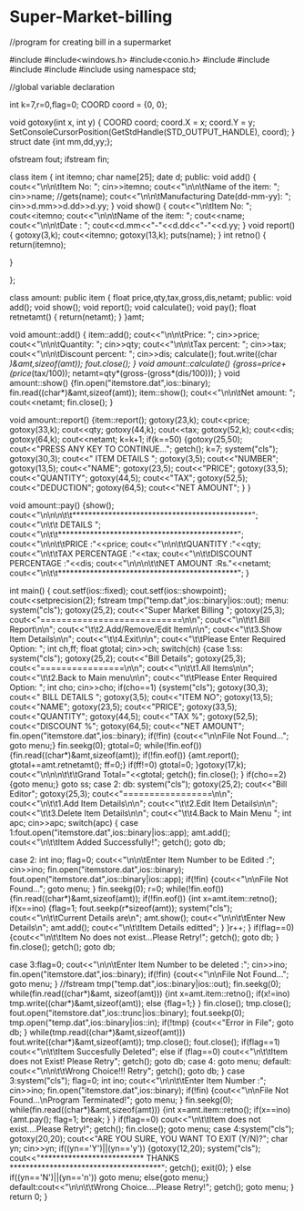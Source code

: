 # Super-Market-billing

//program for creating bill in a supermarket


#include<iostream>
#include<windows.h>
#include<conio.h>
#include<fstream>
#include<cstring>
#include<cstdio>
#include<cstdlib>
#include<iomanip>
using namespace std;


//global variable declaration

int k=7,r=0,flag=0;
COORD coord = {0, 0};

void gotoxy(int x, int y)
{
 COORD coord;
 coord.X = x;
 coord.Y = y;
 SetConsoleCursorPosition(GetStdHandle(STD_OUTPUT_HANDLE), coord);
}
struct date
{int mm,dd,yy;};

ofstream fout;
ifstream fin;

class item
{
int itemno;
char name[25];
date d;
public:
void add()
{
cout<<"\n\n\tItem No: ";
cin>>itemno;
cout<<"\n\n\tName of the item: ";
cin>>name;
//gets(name);
cout<<"\n\n\tManufacturing Date(dd-mm-yy): ";
cin>>d.mm>>d.dd>>d.yy;
}
void show()
{
cout<<"\n\tItem No: ";
cout<<itemno;
cout<<"\n\n\tName of the item: ";
cout<<name;
cout<<"\n\n\tDate : ";
cout<<d.mm<<"-"<<d.dd<<"-"<<d.yy;
}
void report()
{
gotoxy(3,k);
cout<<itemno;
gotoxy(13,k);
puts(name);
}
int retno()
{
    return(itemno);

}

};




class amount: public item
{
float price,qty,tax,gross,dis,netamt;
public:
void add();
void show();
void report();
void calculate();
void pay();
float retnetamt()
{
    return(netamt);
}
}amt;

void amount::add()
{
item::add();
cout<<"\n\n\tPrice: ";
cin>>price;
cout<<"\n\n\tQuantity: ";
cin>>qty;
cout<<"\n\n\tTax percent: ";
cin>>tax;
cout<<"\n\n\tDiscount percent: ";
cin>>dis;
calculate();
fout.write((char *)&amt,sizeof(amt));
fout.close();
}
void amount::calculate()
{gross=price+(price*(tax/100));
netamt=qty*(gross-(gross*(dis/100)));
}
void amount::show()
{fin.open("itemstore.dat",ios::binary);
fin.read((char*)&amt,sizeof(amt));
item::show();
cout<<"\n\n\tNet amount: ";
cout<<netamt;
fin.close();
}

void amount::report()
{item::report();
gotoxy(23,k);
cout<<price;
gotoxy(33,k);
cout<<qty;
gotoxy(44,k);
cout<<tax;
gotoxy(52,k);
cout<<dis;
gotoxy(64,k);
cout<<netamt;
k=k+1;
if(k==50)
{gotoxy(25,50);
cout<<"PRESS ANY KEY TO CONTINUE...";
getch();
k=7;
system("cls");
gotoxy(30,3);
cout<<" ITEM DETAILS ";
gotoxy(3,5);
cout<<"NUMBER";
gotoxy(13,5);
cout<<"NAME";
gotoxy(23,5);
cout<<"PRICE";
gotoxy(33,5);
cout<<"QUANTITY";
gotoxy(44,5);
cout<<"TAX";
gotoxy(52,5);
cout<<"DEDUCTION";
gotoxy(64,5);
cout<<"NET AMOUNT";
}
}

void amount::pay()
{show();
cout<<"\n\n\n\t\t*********************************************";
cout<<"\n\t\t                 DETAILS                  ";
cout<<"\n\t\t*********************************************";
cout<<"\n\n\t\tPRICE                     :"<<price;
cout<<"\n\n\t\tQUANTITY                  :"<<qty;
cout<<"\n\t\tTAX PERCENTAGE              :"<<tax;
cout<<"\n\t\tDISCOUNT PERCENTAGE         :"<<dis;
cout<<"\n\n\n\t\tNET AMOUNT              :Rs."<<netamt;
cout<<"\n\t\t*********************************************";
}

int main()
{
cout.setf(ios::fixed);
cout.setf(ios::showpoint);
cout<<setprecision(2);
fstream tmp("temp.dat",ios::binary|ios::out);
menu:
system("cls");
gotoxy(25,2);
cout<<"Super Market Billing ";
gotoxy(25,3);
cout<<"===========================\n\n";
cout<<"\n\t\t1.Bill Report\n\n";
cout<<"\t\t2.Add/Remove/Edit Item\n\n";
cout<<"\t\t3.Show Item Details\n\n";
cout<<"\t\t4.Exit\n\n";
cout<<"\t\tPlease Enter Required Option: ";
int ch,ff;
float gtotal;
cin>>ch;
switch(ch)
{case 1:ss:
system("cls");
gotoxy(25,2);
cout<<"Bill Details";
gotoxy(25,3);
cout<<"================\n\n";
cout<<"\n\t\t1.All Items\n\n";
cout<<"\t\t2.Back to Main menu\n\n";
cout<<"\t\tPlease Enter Required Option: ";
int cho;
cin>>cho;
if(cho==1)
{system("cls");
gotoxy(30,3);
cout<<" BILL DETAILS ";
gotoxy(3,5);
cout<<"ITEM NO";
gotoxy(13,5);
cout<<"NAME";
gotoxy(23,5);
cout<<"PRICE";
gotoxy(33,5);
cout<<"QUANTITY";
gotoxy(44,5);
cout<<"TAX %";
gotoxy(52,5);
cout<<"DISCOUNT %";
gotoxy(64,5);
cout<<"NET AMOUNT";
fin.open("itemstore.dat",ios::binary);
if(!fin)
{cout<<"\n\nFile Not Found...";
goto menu;}
fin.seekg(0);
gtotal=0;
while(!fin.eof())
{fin.read((char*)&amt,sizeof(amt));
if(!fin.eof())
{amt.report();
gtotal+=amt.retnetamt();
ff=0;}
if(ff!=0) gtotal=0;
}gotoxy(17,k);
cout<<"\n\n\n\t\t\tGrand Total="<<gtotal;
getch();
fin.close();
}
if(cho==2)
{goto menu;}
goto ss;
case 2:
db:
system("cls");
gotoxy(25,2);
cout<<"Bill Editor";
gotoxy(25,3);
cout<<"=================\n\n";
cout<<"\n\t\t1.Add Item Details\n\n";
cout<<"\t\t2.Edit Item Details\n\n";
cout<<"\t\t3.Delete Item Details\n\n";
cout<<"\t\t4.Back to Main Menu ";
int apc;
cin>>apc;
switch(apc)
{
case 1:fout.open("itemstore.dat",ios::binary|ios::app);
amt.add();
cout<<"\n\t\tItem Added Successfully!";
getch();
goto db;

case 2:
int ino;
flag=0;
cout<<"\n\n\tEnter Item Number to be Edited :";
cin>>ino;
fin.open("itemstore.dat",ios::binary);
fout.open("itemstore.dat",ios::binary|ios::app);
if(!fin)
{cout<<"\n\nFile Not Found...";
goto menu;
}
fin.seekg(0);
r=0;
while(!fin.eof())
{fin.read((char*)&amt,sizeof(amt));
if(!fin.eof())
{int x=amt.item::retno();
if(x==ino)
{flag=1;
fout.seekp(r*sizeof(amt));
system("cls");
cout<<"\n\t\tCurrent Details are\n";
amt.show();
cout<<"\n\n\t\tEnter New Details\n";
amt.add();
cout<<"\n\t\tItem Details editted";
}
}r++;
}
if(flag==0)
{cout<<"\n\t\tItem No does not exist...Please Retry!";
getch();
goto db;
}
fin.close();
getch();
goto db;

case 3:flag=0;
cout<<"\n\n\tEnter Item Number to be deleted :";
cin>>ino;
fin.open("itemstore.dat",ios::binary);
if(!fin)
{cout<<"\n\nFile Not Found...";
goto menu;
}
//fstream tmp("temp.dat",ios::binary|ios::out);
fin.seekg(0);
while(fin.read((char*)&amt, sizeof(amt)))
{int x=amt.item::retno();
if(x!=ino)
tmp.write((char*)&amt,sizeof(amt));
else
{flag=1;}
}
fin.close();
tmp.close();
fout.open("itemstore.dat",ios::trunc|ios::binary);
fout.seekp(0);
tmp.open("temp.dat",ios::binary|ios::in);
if(!tmp)
{cout<<"Error in File";
goto db;
}
while(tmp.read((char*)&amt,sizeof(amt)))
fout.write((char*)&amt,sizeof(amt));
tmp.close();
fout.close();
if(flag==1)
cout<<"\n\t\tItem Succesfully Deleted";
else if (flag==0)
cout<<"\n\t\tItem does not Exist! Please Retry";
getch();
goto db;
case 4:
goto menu;
default: cout<<"\n\n\t\tWrong Choice!!! Retry";
getch();
goto db;
}
case 3:system("cls");
flag=0;
int ino;
cout<<"\n\n\t\tEnter Item Number :";
cin>>ino;
fin.open("itemstore.dat",ios::binary);
if(!fin)
{cout<<"\n\nFile Not Found...\nProgram Terminated!";
goto menu;
}
fin.seekg(0);
while(fin.read((char*)&amt,sizeof(amt)))
{int x=amt.item::retno();
if(x==ino)
{amt.pay();
flag=1;
break;
}
}
if(flag==0)
cout<<"\n\t\tItem does not exist....Please Retry!";
getch();
fin.close();
goto menu;
case 4:system("cls");
gotoxy(20,20);
cout<<"ARE YOU SURE, YOU WANT TO EXIT (Y/N)?";
char yn;
cin>>yn;
if((yn=='Y')||(yn=='y'))
{gotoxy(12,20);
system("cls");
cout<<"************************** THANKS **************************************";
getch();
exit(0);
}
else if((yn=='N')||(yn=='n'))
goto menu;
else{goto menu;}
default:cout<<"\n\n\t\tWrong Choice....Please Retry!";
getch();
goto menu;
}
return 0;
}

